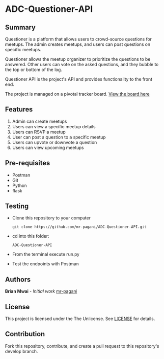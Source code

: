 # ADC-Questioner-API

Summary
---------------
Questioner is a platform that allows users to crowd-source questions for meetups. The admin creates meetups, and users can post questions on specific meetups.

Questioner allows the meetup organizer to prioritize the questions to be answered. Other users can vote on the asked questions, and they bubble to the top or bottom of the log.

Questioner API is the project's API and provides functionality to the front end.

The project is managed on a pivotal tracker board. [View the board here](https://www.pivotaltracker.com/n/projects/2235290)



Features
----------------
1. Admin can create meetups
2. Users can view a specific meetup details
3. Users can RSVP a meetup
4. User can post a question to a specific meetup
5. Users can upvote or downvote a question
6. Users can view upcoming meetups

Pre-requisites
-------------
- Postman
- Git
- Python
- flask

Testing
----------------
- Clone this repository to your computer
    ```
    git clone https://github.com/mr-pagani/ADC-Questioner-API.git
    ```

- cd into this folder:
    ```
    ADC-Questioner-API
    ```

- From the terminal execute run.py

- Test the endpoints with Postman

Authors
----------------
**Brian Mwai** - _Initial work_ [mr-pagani](https://github.com/mr-pagani)

License
----------
This project is licensed under the The Unlicense. See [LICENSE](https://github.com/mr-pagani/ADC-Questioner/blob/master/LICENSE) for details.

Contribution
---------------
Fork this repository, contribute, and create a pull request to this repository's develop branch.